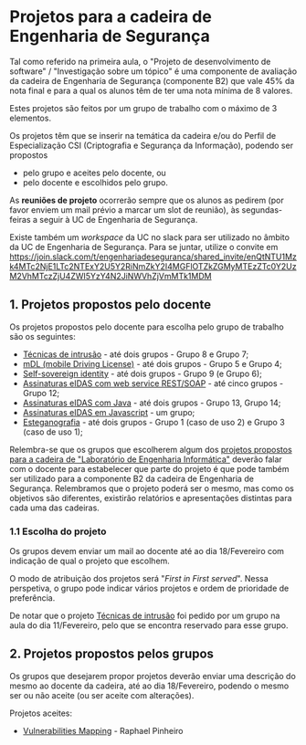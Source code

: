 # Projetos para a cadeira de Engenharia de Segurança

Tal como referido na primeira aula, o "Projeto de desenvolvimento de software" / "Investigação sobre um
tópico" é uma componente de avaliação da cadeira de Engenharia de Segurança (componente B2) que vale
45% da nota final e para a qual os alunos têm de ter uma nota mínima de 8 valores.

Estes projetos são feitos por um grupo de trabalho com o máximo de 3 elementos.

Os projetos têm que se inserir na temática da cadeira e/ou do Perfil de Especialização CSI (Criptografia e Segurança da Informação), podendo ser propostos
+ pelo grupo e aceites pelo docente, ou
+ pelo docente e escolhidos pelo grupo.

As **reuniões de projeto** ocorrerão sempre que os alunos as pedirem (por favor enviem um mail prévio a marcar um slot de reunião), às segundas-feiras a seguir à UC de Engenharia de Segurança.

Existe também um *workspace* da UC no slack para ser utilizado no âmbito da UC de  Engenharia de Segurança.
Para se juntar, utilize o convite em
https://join.slack.com/t/engenhariadeseguranca/shared_invite/enQtNTU1Mzk4MTc2NjE1LTc2NTExY2U5Y2RiNmZkY2I4MGFlOTZkZGMyMTEzZTc0Y2UzM2VhMTczZjU4ZWI5YzY4N2JiNWVhZjVmMTk1MDM



## 1. Projetos propostos pelo docente

Os projetos propostos pelo docente para escolha pelo grupo de trabalho são os seguintes:
+ [Técnicas de intrusão](Intrusao.pdf) - até dois grupos - Grupo 8 e Grupo 7;
+ [mDL (mobile Driving License)](mDL.pdf) - até dois grupos - Grupo 5 e Grupo 4;
+ [Self-sovereign identity](SelfSoverID.pdf) - até dois grupos - Grupo 9 (e Grupo 6);
+ [Assinaturas eIDAS com web service REST/SOAP](Sign.eIDAS.1.pdf) - até cinco grupos - Grupo 12;
+ [Assinaturas eIDAS com Java](Sign.eIDAS.2.pdf) - até dois grupos - Grupo 13, Grupo 14;
+ [Assinaturas eIDAS em Javascript](Sign.eIDAS.3.pdf) - um grupo;
+ [Esteganografia](Esteganografia.pdf) - até dois grupos - Grupo 1 (caso de uso 2) e Grupo 3 (caso de uso 1);

Relembra-se que os grupos que escolherem algum dos [projetos propostos para a cadeira de "Laboratório de Engenharia Informática"](../LabEI) deverão falar com o docente para estabelecer que parte do projeto é que pode também ser utilizado para a componente B2 da cadeira de Engenharia de Segurança. Relembramos que o projeto poderá ser o mesmo, mas como os objetivos são diferentes, existirão relatórios e apresentações distintas para cada uma das cadeiras.

### 1.1 Escolha do projeto

Os grupos devem enviar um mail ao docente até ao dia 18/Fevereiro com indicação de qual o projeto que escolhem.

O modo de atribuição dos projetos será "_First in First served_". Nessa perspetiva, o grupo pode indicar vários projetos e ordem de prioridade de preferência.

De notar que o projeto [Técnicas de intrusão](Intrusao.pdf) foi pedido por um grupo na aula do dia 11/Fevereiro, pelo que se encontra reservado para esse grupo.


## 2. Projetos propostos pelos grupos

Os grupos que desejarem propor projetos deverão enviar uma descrição do mesmo ao docente da cadeira, até ao dia 18/Fevereiro, podendo o mesmo ser ou não aceite (ou ser aceite com alterações).

Projetos aceites:
+ [Vulnerabilities Mapping](VulnMapping.pdf) - Raphael Pinheiro
